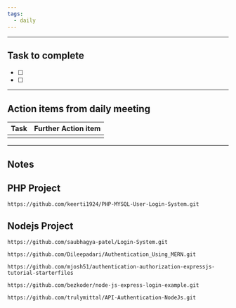 ```yaml
---
tags:
  - daily
---
```

--------
## Task to complete

- [ ] 
- [ ]   

-----
##  Action items from daily meeting

| Task | Further Action item |
| ---- | ------------------- |
|      |                     |


----

## Notes

## PHP Project
```url
https://github.com/keerti1924/PHP-MYSQL-User-Login-System.git
```


## Nodejs Project
```url
https://github.com/saubhagya-patel/Login-System.git
```

```url
https://github.com/Dileepadari/Authentication_Using_MERN.git
```

```url
https://github.com/mjosh51/authentication-authorization-expressjs-tutorial-starterfiles
```

```url
https://github.com/bezkoder/node-js-express-login-example.git
```


```url
https://github.com/trulymittal/API-Authentication-NodeJs.git
```





